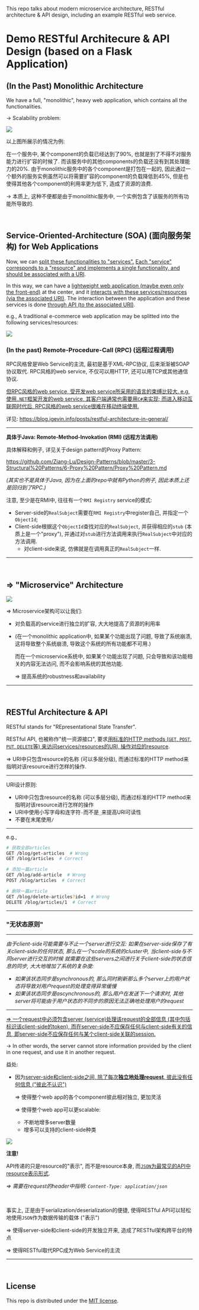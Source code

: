 This repo talks about modern microservice architecture, RESTful architecture & API design, including an example RESTful web service.

# Demo RESTful Architecure & API Design (based on a Flask Application)

## (In the Past) Monolithic Architecture

We have a full, "monolithic", heavy web application, which contains all the functionalities.

-> Scalability problem:

<img src="https://github.com/Ziang-Lu/RESTful-with-Flask/blob/master/Architecture-Monolithic%20Scalability.png?raw=true">

以上图所展示的情况为例:

在一个服务中, 某个component的负载已经达到了90%, 也就是到了不得不对服务能力进行扩容的时候了. 而该服务中的其他components的负载还没有到其处理能力的20%. 由于monolithic服务中的各个component是打包在一起的, 因此通过一个额外的服务实例虽然可以将需要扩容的component的负载降低到45%, 但是也使得其他各个component的利用率更为低下, 造成了资源的浪费.

-> 本质上, 这种不便都是由于monolithic服务中, 一个实例包含了该服务的所有功能所导致的.

<br>

## Service-Oriented-Architecture (SOA) (面向服务架构) for Web Applications

Now, we can <u>split these functionalities to "services".</u> <u>Each "service" corresponds to a "resource" and implements a single functionality, and should be associated with a URI</u>.

In this way, we can have a <u>lightweight web application (maybe even only the front-end)</u> at the center, and it <u>interacts with these services/resources (via the associated URI)</u>. The interaction between the application and these services is done <u>through API (to the associated URI)</u>.

e.g., A traditional e-commerce web application may be splitted into the following services/resources:

<img src="https://github.com/Ziang-Lu/RESTful-with-Flask/blob/master/Architecture-SOA.png?raw=true">

<br>

### (In the past) Remote-Procedure-Call (RPC) (远程过程调用)

RPC风格曾是Web Service的主流, 最初是基于XML-RPC协议, 后来渐渐被SOAP协议取代. RPC风格的web service, 不仅可以用HTTP, 还可以用TCP或其他通信协议.

<u>但RPC风格的web service, 受开发web service所采用的语言的束缚比较大. e.g, 使用`.NET`框架开发的web service, 其客户端通常也需要用`C#`来实现; 而进入移动互联网时代后, RPC风格的web service很难在移动终端使用.</u>

详见: https://blog.igevin.info/posts/restful-architecture-in-general/

***

**具体于Java: Remote-Method-Invokation (RMI) (远程方法调用)**

具体解释和例子, 详见关于design pattern的Proxy Pattern:

https://github.com/Ziang-Lu/Design-Patterns/blob/master/3-Structural%20Patterns/6-Proxy%20Pattern/Proxy%20Pattern.md

*(其实也不是具体于Java, 因为在上面的repo中就有Python的例子, 因此本质上还是回归到了RPC.)*

注意, 至少是在RMI中, 往往有一个`RMI Registry` service的模式:

* Server-side的`RealSubject`需要在`RMI Registry`中register自己, 并指定一个`ObjectId`;
* Client-side根据这个`ObjectId`查找对应的`RealSubject`, 并获得相应的`stub` (本质上是一个"proxy"), 并通过对`stub`进行方法调用来执行`RealSubject`中对应的方法调用.
  * 对client-side来说, 仿佛就是在调用真正的`RealSubject`一样.

***

<br>

## => "Microservice" Architecture

<img src="https://github.com/Ziang-Lu/RESTful-with-Flask/blob/master/Architecture-Microservice.png?raw=true">

=> Microservice架构可以让我们:

* 对负载高的service进行独立的扩容, 大大地提高了资源的利用率

* (在一个monolithic application中, 如果某个功能出现了问题, 导致了系统崩溃, 这将导致整个系统崩溃, 导致这个系统的所有功能都不可用.)

  而在一个microservice系统中, 如果某个功能出现了问题, 只会导致和该功能相关的内容无法访问, 而不会影响系统的其他功能.

  => 提高系统的robustness和availability

***

<br>

## RESTful Architecture & API

RESTful stands for "REpresentational State Transfer".

RESTful API, 也被称作"统一资源接口", 要求<u>用标准的HTTP methods (`GET`, `POST`, `PUT`, `DELETE`等) 来访问services/resources的URI, 操作对应的resource</u>.

=> URI中只包含resource的名称 (可以多层分级), 而通过标准的HTTP method来指明对该resource进行怎样的操作.

***

URI设计原则:

* URI中只包含resource的名称 (可以多层分级), 而通过标准的HTTP method来指明对该resource进行怎样的操作
* URI中使用小写字母和连字符`-`而不是`_`来提高URI可读性
* 不要在末尾使用`/`

***

e.g.,

```bash
# 获取全部articles
GET /blog/get-articles  # Wrong
GET /blog/articles  # Correct

# 添加一篇article
GET /blog/add-article  # Wrong
POST /blog/articles  # Correct

# 删除一篇article
GET /blog/delete-articles?id=1  # Wrong
DELETE /blog/articles/1  # Correct
```

***

### "无状态原则"

***

*由于client-side可能需要与不止一个server进行交互: 如果在server-side保存了有关client-side的任何状态, 那么在一个scale的系统的cluster中, 当client-side与不同server进行交互的时候 就需要在这些servers之间进行关于client-side的状态信息的同步, 大大地增加了系统的复杂度:*

* *如果该状态同步是synchronous的, 那么同时刷新那么多个server上的用户状态将导致对用户request的处理变得异常缓慢*
* *如果该状态同步是ascynchronous的, 那么用户在发送下一个请求时, 其他server将可能由于用户状态的不同步的原因无法正确地处理用户的request*

***

<u>=> 一个request中必须包含server (service)处理该request的全部信息 (其中包括标识该client-side的token), 而在server-side不应保存任何与client-side有关的信息, 即server-side不应保存任何与某个client-side关联的session.</u>

-> In other words, the server cannot store information provided by the client in one request, and use it in another request.

益处:

* 因为<u>server-side和client-side之间, 除了每次**独立地处理request**, 彼此没有任何信息 ("彼此不认识")</u>

  => 使得整个web app的各个component彼此相对独立, 更加灵活

  => 使得整个web app可以更scalable:

  * 不断地增多server数量
  * 增多可以支持的client-side种类

<img src="https://github.com/Ziang-Lu/RESTful-with-Flask/blob/master/Scalable%20RESTful.png?raw=true">

**注意!**

API传递的只是resource的"表示", 而不是resource本身, 而<u>`JSON`为最常见的API中resource表示形式</u>.

*=> 需要在request的header中指明: `Content-Type: application/json`*

<br>

事实上, 正是由于serialization/deserialization的便捷, 使得RESTful API可以轻松地使用`JSON`作为数据传输的载体 ("表示")

=> 使得server-side和client-side的开发独立开来, 造成了RESTful架构跨平台的特点

=> 使得RESTful取代RPC成为Web Service的主流

***

<br>

## License

This repo is distributed under the <a href="https://github.com/Ziang-Lu/RESTful-with-Flask/blob/master/LICENSE">MIT license</a>.

